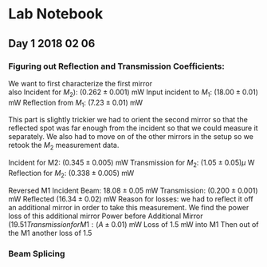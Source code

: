 # Lab Notebook 
## Day 1 2018 02 06
### Figuring out Reflection and Transmission Coefficients:

We want to first characterize the first mirror  
also Incident for $M_2$): 
$(0.262 \pm 0.001)$ mW 
Input incident to $M_1$: 
$(18.00 \pm 0.01 )$ mW
Reflection from $M_1$: 
$(7.23 \pm 0.01)$ mW 

This part is slightly trickier we had to orient the second mirror so that the reflected spot was far enough from the incident so that we could measure it separately.  We also had to move on of the other mirrors in the setup so we retook the $M_2$ measurement data. 

Incident for M2:
$(0.345 \pm 0.005)$ mW 
Transmission for $M_2$:
$(1.05 \pm 0.05) \mu$ W 
Reflection for $M_2$:
$(0.338 \pm 0.005)$  mW

Reversed M1
Incident Beam:
$18.08 \pm 0.05$ mW
Transmission:
$(0.200 \pm 0.001 )$ mW
Reflected 
$(16.34 \pm 0.02)$ mW
	Reason for losses: we had to reflect it off an additional mirror in order to take this measurement. We find the power loss of this additional mirror
Power before Additional Mirror
$(19.51Transmission for M1: 
(A \pm 0.01)$ mW
 Loss of 1.5 mW into M1 
 Then out of the M1 another loss of 1.5
 
### Beam Splicing 
	

<!--stackedit_data:
eyJoaXN0b3J5IjpbLTIxNDEwNTQ4MzcsLTg3NjY5Mjc3MywtMj
A2NzUzMTc0MSwtNjMyNzYwNjc4LC0xMjkzNTIyNjQ0XX0=
-->